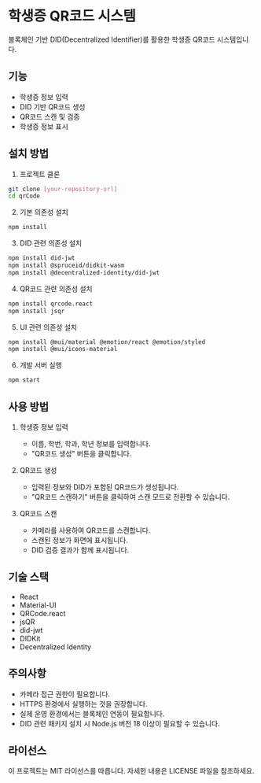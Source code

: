 # 학생증 QR코드 시스템

블록체인 기반 DID(Decentralized Identifier)를 활용한 학생증 QR코드 시스템입니다.

## 기능

- 학생증 정보 입력
- DID 기반 QR코드 생성
- QR코드 스캔 및 검증
- 학생증 정보 표시

## 설치 방법

1. 프로젝트 클론
```bash
git clone [your-repository-url]
cd qrCode
```

2. 기본 의존성 설치
```bash
npm install
```

3. DID 관련 의존성 설치
```bash
npm install did-jwt
npm install @spruceid/didkit-wasm
npm install @decentralized-identity/did-jwt
```

4. QR코드 관련 의존성 설치
```bash
npm install qrcode.react
npm install jsqr
```

5. UI 관련 의존성 설치
```bash
npm install @mui/material @emotion/react @emotion/styled
npm install @mui/icons-material
```

6. 개발 서버 실행
```bash
npm start
```

## 사용 방법

1. 학생증 정보 입력
   - 이름, 학번, 학과, 학년 정보를 입력합니다.
   - "QR코드 생성" 버튼을 클릭합니다.

2. QR코드 생성
   - 입력된 정보와 DID가 포함된 QR코드가 생성됩니다.
   - "QR코드 스캔하기" 버튼을 클릭하여 스캔 모드로 전환할 수 있습니다.

3. QR코드 스캔
   - 카메라를 사용하여 QR코드를 스캔합니다.
   - 스캔된 정보가 화면에 표시됩니다.
   - DID 검증 결과가 함께 표시됩니다.

## 기술 스택

- React
- Material-UI
- QRCode.react
- jsQR
- did-jwt
- DIDKit
- Decentralized Identity

## 주의사항

- 카메라 접근 권한이 필요합니다.
- HTTPS 환경에서 실행하는 것을 권장합니다.
- 실제 운영 환경에서는 블록체인 연동이 필요합니다.
- DID 관련 패키지 설치 시 Node.js 버전 18 이상이 필요할 수 있습니다.

## 라이선스

이 프로젝트는 MIT 라이선스를 따릅니다. 자세한 내용은 LICENSE 파일을 참조하세요.
